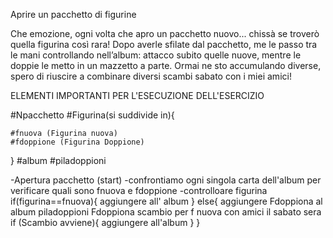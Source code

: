 Aprire un pacchetto di figurine

Che emozione, ogni volta che apro un pacchetto nuovo... chissà se troverò quella figurina così rara!
Dopo averle sfilate dal pacchetto, me le passo tra le mani controllando nell’album:
attacco subito quelle nuove, mentre le doppie le metto in un mazzetto a parte. 
Ormai ne sto accumulando diverse, spero di riuscire a combinare diversi scambi sabato con i miei amici! 

ELEMENTI IMPORTANTI PER L'ESECUZIONE DELL'ESERCIZIO

#Npacchetto
#Figurina(si suddivide in){

    #fnuova (Figurina nuova)
    #fdoppione (Figurina Doppione)
    
}
#album
#piladoppioni

-Apertura pacchetto (start)
-confrontiamo ogni singola carta dell'album per verificare quali sono fnuova e fdoppione
-controlloare figurina
if(figurina==fnuova){ 
    aggiungere all' album
}
else{
    aggiungere Fdoppiona al album piladoppioni
    Fdoppiona scambio per f nuova con amici il sabato sera
    if (Scambio avviene){
        aggiungere all'album
    }
}
